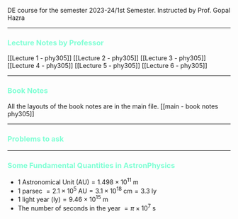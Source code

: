 
DE course for the semester 2023-24/1st Semester. 
Instructed by Prof. Gopal Hazra 

---

### <span  style = "color:AquaMarine">Lecture Notes by Professor</span>

[[Lecture 1 - phy305]]
[[Lecture 2 - phy305]]
[[Lecture 3 - phy305]]
[[Lecture 4 - phy305]]
[[Lecture 5 - phy305]]
[[Lecture 6 - phy305]]



<hr>

### <span  style = "color:AquaMarine">Book Notes</span>

All the layouts of the book notes are in the main file. 
[[main - book notes  phy305]]


<hr>

### <span  style = "color:AquaMarine">Problems to ask </span>



<hr>


### <span  style = "color:AquaMarine">Some Fundamental Quantities in AstronPhysics</span>
+ $\text{1 Astronomical Unit (AU)} = 1.498 \times 10^{11} \text{ m}$
+ 1 parsec $= 2.1 \times 10^{5}\text{ AU} = 3.1 \times10^{18} \text{ cm} = 3.3 \text{ ly}$
+ $\text{1 light year (ly)} = 9.46 \times 10^{15} \text{ m}$
+ The number of seconds in the year $= \pi \times 10^{7}\text{ s}$